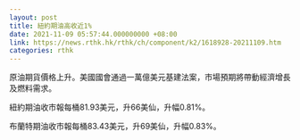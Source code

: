 ```yaml
---
layout: post
title: 紐約期油高收近1%
date: 2021-11-09 05:57:44.000000000 +08:00
link: https://news.rthk.hk/rthk/ch/component/k2/1618928-20211109.htm
categories: rthk
---
```


原油期貨價格上升。美國國會通過一萬億美元基建法案，市場預期將帶動經濟增長及燃料需求。

紐約期油收市報每桶81.93美元，升66美仙，升幅0.81%。

布蘭特期油收市報每桶83.43美元，升69美仙，升幅0.83%。
